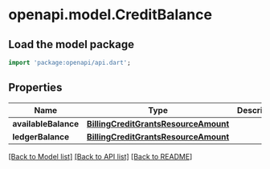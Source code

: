 # openapi.model.CreditBalance

## Load the model package
```dart
import 'package:openapi/api.dart';
```

## Properties
Name | Type | Description | Notes
------------ | ------------- | ------------- | -------------
**availableBalance** | [**BillingCreditGrantsResourceAmount**](BillingCreditGrantsResourceAmount.md) |  | 
**ledgerBalance** | [**BillingCreditGrantsResourceAmount**](BillingCreditGrantsResourceAmount.md) |  | 

[[Back to Model list]](../README.md#documentation-for-models) [[Back to API list]](../README.md#documentation-for-api-endpoints) [[Back to README]](../README.md)


